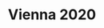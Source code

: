 ---
layout: event

title: Vienna 2020
category: vienna
permalink: :collection/:categories/2020-09
contact: austria@play14.org

schedule:
  dates: Sept. 17-19 2020
  start: 2020-09-17 18:00:00
  finish: 2020-09-19 17:00:00

location: TBD

excerpt: "#play14 Vienna on Sept. 17-19 2020"

timetable:
    - day: Thursday
      desc: We will start in the evening. We will learn to know each other and share a nice dinner all together.
      times:
        - time: '18:00'
          desc: Ice breakers
        - time: '20:00'
          desc: Dinner / Mingle / Beer at the venue
    - day: Friday
      desc: We will start in the morning with the marketplace, and then we will play games all day long.
      times:
        - time: '08:30'
          desc: Breakfast
        - time: '09:00'
          desc: Warm-up
        - time: '09:30'
          desc: Marketplace
        - time: '10:30'
          desc: Sessions
        - time: '12:30'
          desc: Lunch
        - time: '13:30'
          desc: Sessions
        - time: '16:30'
          desc: Start of Vienna City Game
        - time: '19:00'
          desc: Dinner back at the venue
    - day: Saturday
      desc: We will also start with the marketplace for a full day of games. Whoever needs to catch a plane can leave earlier.
      times:
        - time: '08:30'
          desc: Breakfast
        - time: '09:00'
          desc: Warm-up
        - time: '09:30'
          desc: Marketplace
        - time: '10:00'
          desc: Sessions
        - time: '12:30'
          desc: Lunch
        - time: '13:30'
          desc: Sessions
        - time: '16:00'
          desc: Retrospective
        - time: '17:00'
          desc: Farewell

images:
  - /images/events/vienna/07.jpg
  - /images/events/vienna/02.jpg
  - /images/events/vienna/03.jpg
  - /images/events/vienna/04.jpg
  - /images/events/vienna/05.jpg
  - /images/events/vienna/06.jpg

redirect_from:
  - /vienna

members:
  - Mike Leber
  - Barbara Pauer-Faulmann
  - Michael Laussegger
  - Laura Hermann
  - Ursula Simo

mentors:
  - Pierre Neis

sponsors:

registration: 
  type: link
  url: https://www.eventbrite.com/e/play14-vienna-2020-tickets-111618624310

---
